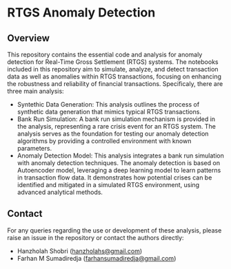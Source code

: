 ﻿# RTGS Anomaly Detection

## Overview

This repository contains the essential code and analysis for anomaly detection for Real-Time Gross Settlement (RTGS) systems. The notebooks included in this repository aim to simulate, analyze, and detect transaction data as well as anomalies within RTGS transactions, focusing on enhancing the robustness and reliability of financial transactions. Specificaly, there are three main analysis:

* Syntethic Data Generation: This analysis outlines the process of synthetic data generation that mimics typical RTGS transactions. 
* Bank Run Simulation: A bank run simulation mechanism is provided in the analysis, representing a rare crisis event for an RTGS system. The analysis serves as the foundation for testing our anomaly detection algorithms by providing a controlled environment with known parameters.
* Anomaly Detection Model: This analysis integrates a bank run simulation with anomaly detection techniques. The anomaly detection is based on Autoencoder model, leveraging a deep learning model to learn patterns in transaction flow data. It demonstrates how potential crises can be identified and mitigated in a simulated RTGS environment, using advanced analytical methods.

## Contact

For any queries regarding the use or development of these analysis, please raise an issue in the repository or contact the authors directly:
* Hanzholah Shobri (hanzholahs@gmail.com)
* Farhan M Sumadiredja (farhansumadiredja@gmail.com)
